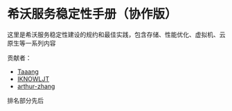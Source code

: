 # 希沃服务稳定性手册（协作版）

这里是希沃服务稳定性建设的规约和最佳实践，包含存储、性能优化、虚拟机、云原生等一系列内容

贡献者：

- [Taaang](https://github.com/Taaang)
- [IKNOWLJT](https://github.com/IKNOWLJT)
- [arthur-zhang](https://github.com/arthur-zhang)

排名部分先后
